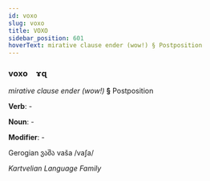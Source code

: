 ```yaml
---
id: voxo
slug: voxo
title: VOXO
sidebar_position: 601
hoverText: mirative clause ender (wow!) § Postposition
---
```


### voxo&emsp;<span kind="abugida">ɤɋ</span>

*mirative clause ender (wow!)* **§** Postposition

**Verb**: -

**Noun**: -

**Modifier**: -

Gerogian ვაშა vaša /vaʃa/

*Kartvelian Language Family*